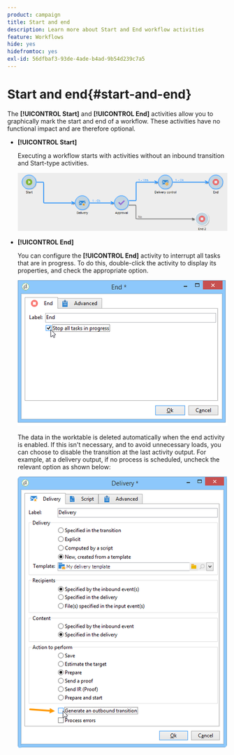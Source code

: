 ```yaml
---
product: campaign
title: Start and end
description: Learn more about Start and End workflow activities
feature: Workflows
hide: yes
hidefromtoc: yes
exl-id: 56dfbaf3-93de-4ade-b4ad-9b54d239c7a5
---
```

# Start and end{#start-and-end}



The **[!UICONTROL Start]** and **[!UICONTROL End]** activities allow you to graphically mark the start and end of a workflow. These activities have no functional impact and are therefore optional.

* **[!UICONTROL Start]**

  Executing a workflow starts with activities without an inbound transition and Start-type activities.

  ![](assets/s_user_segmentation_start_stop.png)

* **[!UICONTROL End]**

  You can configure the **[!UICONTROL End]** activity to interrupt all tasks that are in progress. To do this, double-click the activity to display its properties, and check the appropriate option.

  ![](assets/s_user_segmentation_end.png)

  The data in the worktable is deleted automatically when the end activity is enabled. If this isn't necessary, and to avoid unnecessary loads, you can choose to disable the transition at the last activity output. For example, at a delivery output, if no process is scheduled, uncheck the relevant option as shown below:

  ![](assets/s_advuser_delivery_option_no_output.png)
